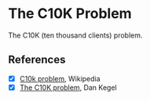 # The C10K Problem

The C10K (ten thousand clients) problem.

## References

- [x] [C10k problem](https://en.wikipedia.org/wiki/C10k_problem), Wikipedia
- [x] [The C10K problem](http://www.kegel.com/c10k.html), Dan Kegel
